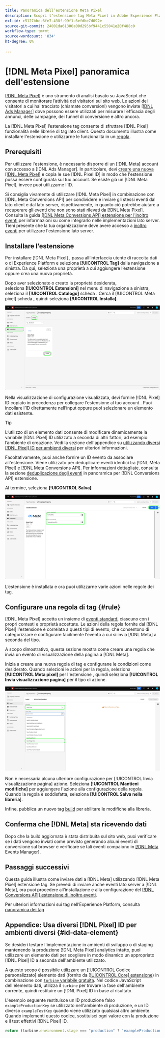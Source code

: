 ```yaml
---
title: Panoramica dell’estensione Meta Pixel
description: Scopri l’estensione tag Meta Pixel in Adobe Experience Platform.
exl-id: c5127bbc-6fe7-438f-99f1-6efdbe7d092e
source-git-commit: 24001da61306a00d295bf9441c55041e20f488c0
workflow-type: tm+mt
source-wordcount: '834'
ht-degree: 0%

---
```


# [!DNL Meta Pixel] panoramica dell&#39;estensione

[[!DNL Meta Pixel]](https://developers.facebook.com/docs/meta-pixel/) è uno strumento di analisi basato su JavaScript che consente di monitorare l’attività dei visitatori sul sito web. Le azioni dei visitatori a cui hai tracciato (chiamate conversioni) vengono inviate [[!DNL Ads Manager]](https://www.facebook.com/business/tools/ads-manager) dove possono essere utilizzati per misurare l’efficacia degli annunci, delle campagne, dei funnel di conversione e altro ancora.

La [!DNL Meta Pixel] l’estensione tag consente di sfruttare [!DNL Pixel] funzionalità nelle librerie di tag lato client. Questo documento illustra come installare l&#39;estensione e utilizzarne le funzionalità in un [regola](../../../ui/managing-resources/rules.md).

## Prerequisiti

Per utilizzare l&#39;estensione, è necessario disporre di un [!DNL Meta] account con accesso a [!DNL Ads Manager]. In particolare, devi [creare una nuova [!DNL Meta Pixel]](https://www.facebook.com/business/help/952192354843755) e copia le sue [!DNL Pixel ID] in modo che l&#39;estensione possa essere configurata sul tuo account. Se esiste già un [!DNL Meta Pixel], invece puoi utilizzarne l’ID.

Si consiglia vivamente di utilizzare [!DNL Meta Pixel] in combinazione con [!DNL Meta Conversions API] per condividere e inviare gli stessi eventi dal lato client e dal lato server, rispettivamente, in quanto ciò potrebbe aiutare a recuperare gli eventi che non sono stati rilevati da [!DNL Meta Pixel]. Consulta la guida [[!DNL Meta Conversions API] estensione per l&#39;inoltro eventi](../../client/meta/overview.md) per informazioni su come integrarlo nelle implementazioni lato server. Tieni presente che la tua organizzazione deve avere accesso a [inoltro eventi](../../../ui/event-forwarding/overview.md) per utilizzare l&#39;estensione lato server.

## Installare l’estensione

Per installare [!DNL Meta Pixel] , passa all’interfaccia utente di raccolta dati o di Experience Platform e seleziona **[!UICONTROL Tag]** dalla navigazione a sinistra. Da qui, seleziona una proprietà a cui aggiungere l’estensione oppure crea una nuova proprietà.

Dopo aver selezionato o creato la proprietà desiderata, seleziona **[!UICONTROL Estensioni]** nel menu di navigazione a sinistra, seleziona il **[!UICONTROL Catalogo]** scheda . Cerca il [!UICONTROL Meta pixel] scheda , quindi seleziona **[!UICONTROL Installa]**.

![La [!UICONTROL Installa] pulsante selezionato per [!UICONTROL Meta pixel] estensione nell’interfaccia utente di raccolta dati.](../../../images/extensions/client/meta/install.png)

Nella visualizzazione di configurazione visualizzata, devi fornire [!DNL Pixel] ID copiato in precedenza per collegare l&#39;estensione al tuo account . Puoi incollare l’ID direttamente nell’input oppure puoi selezionare un elemento dati esistente.

>[!TIP]
>
>L’utilizzo di un elemento dati consente di modificare dinamicamente la variabile [!DNL Pixel] ID utilizzato a seconda di altri fattori, ad esempio l’ambiente di creazione. Vedi la sezione dell&#39;appendice su [utilizzando diversi [!DNL Pixel] ID per ambienti diversi](#id-data-element) per ulteriori informazioni.

Facoltativamente, puoi anche fornire un ID evento da associare all&#39;estensione. Viene utilizzato per deduplicare eventi identici tra [!DNL Meta Pixel] e [!DNL Meta Conversions API]. Per informazioni dettagliate, consulta la sezione [deduplicazione degli eventi](../../server/meta/overview.md#event-deduplication) in panoramica per [!DNL Conversions API] estensione.

Al termine, seleziona **[!UICONTROL Salva]**

![La [!DNL Pixel] ID fornito come elemento dati nella visualizzazione di configurazione dell&#39;estensione.](../../../images/extensions/client/meta/configure.png)

L’estensione è installata e ora puoi utilizzarne varie azioni nelle regole dei tag.

## Configurare una regola di tag {#rule}

[!DNL Meta Pixel] accetta un insieme di [eventi standard](https://www.facebook.com/business/help/402791146561655), ciascuno con i propri contesti e proprietà accettate. Le azioni della regola fornite dal [!DNL Pixel] l&#39;estensione è correlata a questi tipi di evento, che consentono di categorizzare e configurare facilmente l&#39;evento a cui si invia [!DNL Meta] a seconda del tipo.

A scopo dimostrativo, questa sezione mostra come creare una regola che invia un evento di visualizzazione della pagina a [!DNL Meta].

Inizia a creare una nuova regola di tag e configurane le condizioni come desiderato. Quando selezioni le azioni per la regola, seleziona **[!UICONTROL Meta pixel]** per l&#39;estensione , quindi seleziona **[!UICONTROL Invia visualizzazione pagina]** per il tipo di azione.

![La [!UICONTROL Invia visualizzazione pagina] tipo di azione selezionato per una regola nell&#39;interfaccia utente Raccolta dati.](../../../images/extensions/client/meta/select-action.png)

Non è necessaria alcuna ulteriore configurazione per [!UICONTROL Invia visualizzazione pagina] azione. Seleziona **[!UICONTROL Mantieni modifiche]** per aggiungere l&#39;azione alla configurazione della regola. Quando la regola è soddisfatta, seleziona **[!UICONTROL Salva nella libreria]**.

Infine, pubblica un nuovo tag [build](../../../ui/publishing/builds.md) per abilitare le modifiche alla libreria.

## Conferma che [!DNL Meta] sta ricevendo dati

Dopo che la build aggiornata è stata distribuita sul sito web, puoi verificare se i dati vengono inviati come previsto generando alcuni eventi di conversione sul browser e verificare se tali eventi compaiono in [[!DNL Meta Events Manager]](https://www.facebook.com/business/help/898185560232180).

## Passaggi successivi

Questa guida illustra come inviare dati a [!DNL Meta] utilizzando [!DNL Meta Pixel] estensione tag. Se prevedi di inviare anche eventi lato server a [!DNL Meta], ora puoi procedere all’installazione e alla configurazione del [[!DNL Conversions API] estensione di inoltro eventi](../../server/meta/overview.md).

Per ulteriori informazioni sui tag nell’Experience Platform, consulta [panoramica dei tag](../../../home.md).

## Appendice: Usa diversi [!DNL Pixel] ID per ambienti diversi {#id-data-element}

Se desideri testare l&#39;implementazione in ambienti di sviluppo o di staging mantenendo la produzione [!DNL Meta Pixel] analytics intatto, puoi utilizzare un elemento dati per scegliere in modo dinamico un appropriato [!DNL Pixel] ID a seconda dell&#39;ambiente utilizzato.

A questo scopo è possibile utilizzare un [!UICONTROL Codice personalizzato] elemento dati (fornito da [[!UICONTROL Core] estensione](../core/overview.md)) in combinazione con [`turbine` variabile gratuita](../../../extension-dev/turbine.md). Nel codice JavaScript dell&#39;elemento dati, utilizza il `turbine` per trovare la fase dell&#39;ambiente corrente, quindi restituire un [!DNL Pixel] ID in base al risultato.

L&#39;esempio seguente restituisce un ID produzione falso `exampleProductionKey` se utilizzato nell&#39;ambiente di produzione, e un ID diverso `exampleTestKey` quando viene utilizzato qualsiasi altro ambiente. Quando implementi questo codice, sostituisci ogni valore con la produzione e il test effettivi [!DNL Pixel] ID.

```js
return (turbine.environment.stage === "production" ? 'exampleProductionKey' : 'exampleTestKey');
```
